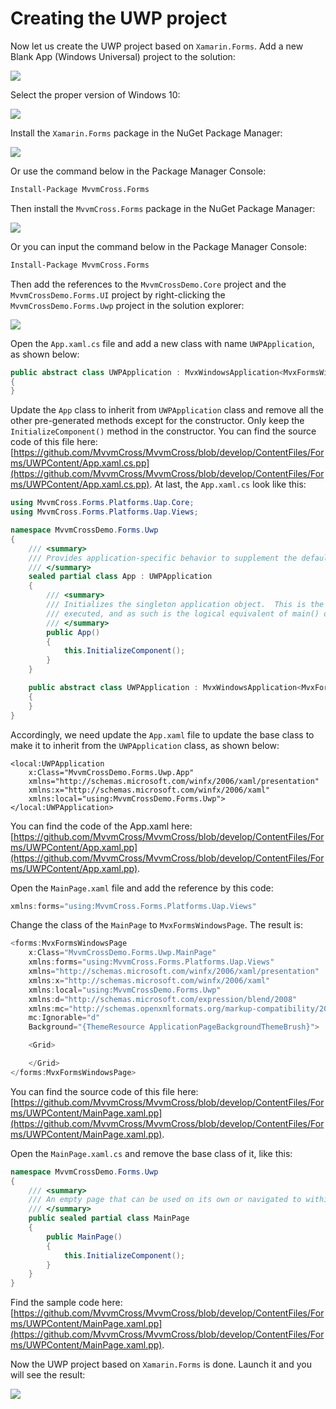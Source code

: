 # Creating the UWP project

Now let us create the UWP project based on `Xamarin.Forms`. Add a new Blank App \(Windows Universal\) project to the solution:

![](../../.gitbook/assets/image%20%2843%29.png)

Select the proper version of Windows 10:

![](../../.gitbook/assets/image%20%2822%29.png)

Install the `Xamarin.Forms` package in the NuGet Package Manager:

![](../../.gitbook/assets/image%20%2820%29.png)

Or use the command below in the Package Manager Console:

```bash
Install-Package MvvmCross.Forms
```

Then install the `MvvmCross.Forms` package in the NuGet Package Manager:

![](../../.gitbook/assets/image%20%2852%29.png)

Or you can input the command below in the Package Manager Console:

```bash
Install-Package MvvmCross.Forms
```

Then add the references to the `MvvmCrossDemo.Core` project and the `MvvmCrossDemo.Forms.UI` project by right-clicking the `MvvmCrossDemo.Forms.Uwp` project in the solution explorer:

![](../../.gitbook/assets/image%20%2834%29.png)

Open the `App.xaml.cs` file and add a new class with name `UWPApplication`, as shown below:

```csharp
public abstract class UWPApplication : MvxWindowsApplication<MvxFormsWindowsSetup<Core.App, UI.App>, Core.App, UI.App, MainPage>
{
}
```

Update the `App` class to inherit from `UWPApplication` class and remove all the other pre-generated methods except for the constructor. Only keep the `InitializeComponent()` method in the constructor. You can find the source code of this file here: [https://github.com/MvvmCross/MvvmCross/blob/develop/ContentFiles/Forms/UWPContent/App.xaml.cs.pp](https://github.com/MvvmCross/MvvmCross/blob/develop/ContentFiles/Forms/UWPContent/App.xaml.cs.pp). At last, the `App.xaml.cs` look like this:

```csharp
using MvvmCross.Forms.Platforms.Uap.Core;
using MvvmCross.Forms.Platforms.Uap.Views;

namespace MvvmCrossDemo.Forms.Uwp
{
    /// <summary>
    /// Provides application-specific behavior to supplement the default Application class.
    /// </summary>
    sealed partial class App : UWPApplication
    {
        /// <summary>
        /// Initializes the singleton application object.  This is the first line of authored code
        /// executed, and as such is the logical equivalent of main() or WinMain().
        /// </summary>
        public App()
        {
            this.InitializeComponent();
        }
    }

    public abstract class UWPApplication : MvxWindowsApplication<MvxFormsWindowsSetup<Core.App, UI.App>, Core.App, UI.App, MainPage>
    {
    }
}
```

Accordingly, we need update the `App.xaml` file to update the base class to make it to inherit from the `UWPApplication` class, as shown below:

```markup
<local:UWPApplication
    x:Class="MvvmCrossDemo.Forms.Uwp.App"
    xmlns="http://schemas.microsoft.com/winfx/2006/xaml/presentation"
    xmlns:x="http://schemas.microsoft.com/winfx/2006/xaml"
    xmlns:local="using:MvvmCrossDemo.Forms.Uwp">
</local:UWPApplication>
```

You can find the code of the App.xaml here: [https://github.com/MvvmCross/MvvmCross/blob/develop/ContentFiles/Forms/UWPContent/App.xaml.pp](https://github.com/MvvmCross/MvvmCross/blob/develop/ContentFiles/Forms/UWPContent/App.xaml.pp).

Open the `MainPage.xaml` file and add the reference by this code:

```csharp
xmlns:forms="using:MvvmCross.Forms.Platforms.Uap.Views"
```

Change the class of the `MainPage` to `MvxFormsWindowsPage`. The result is:

```csharp
<forms:MvxFormsWindowsPage
    x:Class="MvvmCrossDemo.Forms.Uwp.MainPage"
    xmlns:forms="using:MvvmCross.Forms.Platforms.Uap.Views"
    xmlns="http://schemas.microsoft.com/winfx/2006/xaml/presentation"
    xmlns:x="http://schemas.microsoft.com/winfx/2006/xaml"
    xmlns:local="using:MvvmCrossDemo.Forms.Uwp"
    xmlns:d="http://schemas.microsoft.com/expression/blend/2008"
    xmlns:mc="http://schemas.openxmlformats.org/markup-compatibility/2006"
    mc:Ignorable="d"
    Background="{ThemeResource ApplicationPageBackgroundThemeBrush}">

    <Grid>

    </Grid>
</forms:MvxFormsWindowsPage>
```

You can find the source code of this file here: [https://github.com/MvvmCross/MvvmCross/blob/develop/ContentFiles/Forms/UWPContent/MainPage.xaml.pp](https://github.com/MvvmCross/MvvmCross/blob/develop/ContentFiles/Forms/UWPContent/MainPage.xaml.pp).

Open the `MainPage.xaml.cs` and remove the base class of it, like this:

```csharp
namespace MvvmCrossDemo.Forms.Uwp
{
    /// <summary>
    /// An empty page that can be used on its own or navigated to within a Frame.
    /// </summary>
    public sealed partial class MainPage
    {
        public MainPage()
        {
            this.InitializeComponent();
        }
    }
}
```

Find the sample code here: [https://github.com/MvvmCross/MvvmCross/blob/develop/ContentFiles/Forms/UWPContent/MainPage.xaml.pp](https://github.com/MvvmCross/MvvmCross/blob/develop/ContentFiles/Forms/UWPContent/MainPage.xaml.pp).

Now the UWP project based on `Xamarin.Forms` is done. Launch it and you will see the result:

![](../../.gitbook/assets/image%20%2840%29.png)

